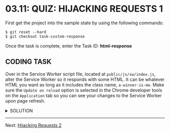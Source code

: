 # 03.11: QUIZ: HIJACKING REQUESTS 1
First get the project into the sample state by using the following commands:

```shell
$ git reset --hard
$ git checkout task-custom-response
```

Once the task is complete, enter the Task ID: **html-response**

## CODING TASK
Over in the Service Worker script file, located at `public/js/sw/index.js`, alter the Service Worker so it responds with some HTML. It can be whatever HTML you want as long as it includes the class name, `a-winner-is-me`. Make sure the `Update on reload` option is selected in the Chrome developer tools on the `Application` tab so you can see your changes to the Service Worker upon page refresh.

<details>
  <summary>SOLUTION</summary>
  <p>
  
  Set the `Content-Type` property of the headers to `text/html`:
    
  ```js
  self.addEventListener('fetch', function(event) {
    event.respondWith(
      new Reponse('<p class="a-winner-is-me">Responding from the Service Worker with HTML.</p>', {
        headers: {
          'Content-Type': 'text/html'
        }
      })
    );
  });
  ```
    
  </p>
</details>

- - -

Next: [Hijacking Requests 2](./12-hijacking-requests-2.md)